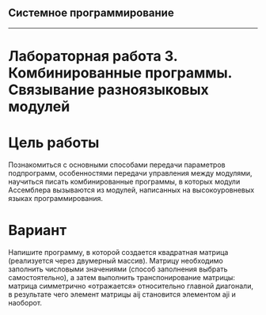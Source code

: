 ## Системное программирование
-------------
# Лабораторная работа 3. Комбинированные программы. Связывание разноязыковых модулей

# Цель работы
Познакомиться с основными способами передачи параметров подпрограмм, особенностями передачи управления между модулями, научиться писать комбинированные программы, в которых модули Ассемблера вызываются из модулей, написанных на высокоуровневых языках программирования.

# Вариант

Напишите программу, в которой создается квадратная матрица (реализуется через двумерный массив). Матрицу необходимо заполнить числовыми значениями (способ заполнения выбрать самостоятельно), а затем выполнить транспонирование матрицы: матрица симметрично «отражается» относительно главной диагонали, в результате чего элемент матрицы аij становится элементом аji и наоборот.
